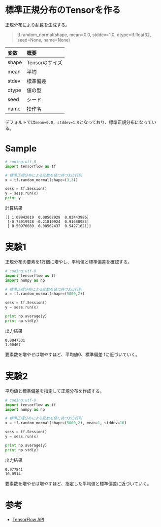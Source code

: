 # 標準正規分布のTensorを作る

正規分布により乱数を生成する。

> tf.random_normal(shape, mean=0.0, stddev=1.0, dtype=tf.float32, seed=None, name=None)


|変数|概要|
|:--|:--|
|shape|Tensorのサイズ|
|mean|平均|
|stdev|標準偏差| 
|dtype|値の型|
|seed|シード|
|name|操作名|

デフォルトでは`mean=0.0, stddev=1.0`となっており、標準正規分布になっている。

# Sample

```python
# coding:utf-8
import tensorflow as tf

# 標準正規分布による乱数を値に持つ3x3行列
x = tf.random_normal(shape=(3,3))

sess = tf.Session()
y = sess.run(x)
print y
```

計算結果

```shell
[[ 1.09942019  0.08562929  0.03443986]
 [-0.73919928 -0.21810924  0.91688985]
 [ 0.50970089  0.08562437  0.54271621]]
```

# 実験1
正規分布の要素を1万個に増やし、平均値と標準偏差を確認する。

```python
# coding:utf-8
import tensorflow as tf
import numpy as np

# 標準正規分布による乱数を値に持つ3x3行列
x = tf.random_normal(shape=(5000,2))

sess = tf.Session()
y = sess.run(x)

print np.average(y)
print np.std(y)
```

出力結果
```shell
0.0047531
1.00467
```

要素数を増やせば増やすほど、平均値0、標準偏差 1に近づいていく。

# 実験2
平均値と標準偏差を指定して正規分布を作成する。

```python
# coding:utf-8
import tensorflow as tf
import numpy as np

# 標準正規分布による乱数を値に持つ3x3行列
x = tf.random_normal(shape=(5000,2), mean=1, stddev=10)

sess = tf.Session()
y = sess.run(x)

print np.average(y)
print np.std(y)
```

出力結果
```shell
0.977841
10.0514
```

要素数を増やせば増やすほど、指定した平均値と標準偏差に近づいていく。

# 参考

* [TensorFlow API](https://www.tensorflow.org/versions/master/api_docs/python/constant_op.html#random_normal)